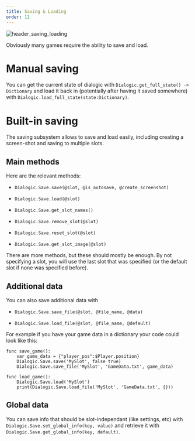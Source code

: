 ```yaml
---
title: Saving & Loading
order: 11
---
```


![header_saving_loading](/media/headers/saving_loading.png)

Obviously many games require the ability to save and load.

# Manual saving

You can get the current state of dialogic with `Dialogic.get_full_state() -> Dictionary` and load it back in (potentially after having it saved somewhere) with `Dialogic.load_full_state(state:Dictionary)`.

# Built-in saving

The saving subsystem allows to save and load easily, including creating a screen-shot and saving to multiple slots. 

## Main methods

Here are the relevant methods:

- `Dialogic.Save.save(@slot, @is_autosave, @create_screenshot)`

- `Dialogic.Save.load(@slot)`

- `Dialogic.Save.get_slot_names()`

- `Dialogic.Save.remove_slot(@slot)`

- `Dialogic.Save.reset_slot(@slot)`

- `Dialogic.Save.get_slot_image(@slot)`

There are more methods, but these should mostly be enough. By not specifying a slot, you will use the last slot that was specified (or the default slot if none was specified before).

## Additional data

You can also save additional data with 

- `Dialogic.Save.save_file(@slot, @file_name, @data)`

- `Dialogic.Save.load_file(@slot, @file_name, @default)`

For example if you have your game data in a dictionary your code could look like this:

```gdscript
func save_game():
    var game_data = {"player_pos":$Player.position}
    Dialogic.Save.save('MySlot', false true)
    Dialogic.Save.save_file('MySlot', 'GameData.txt', game_data)

func load_game():
    Dialogic.Save.load('MySlot')
    print(Dialogic.Save.load_file('MySlot', 'GameData.txt', {}))
```

## Global data

You can save info that should be slot-independant (like settings, etc) with `Dialogic.Save.set_global_info(key, value)` and retrieve it with `Dialogic.Save.get_global_info(key, default)`.
